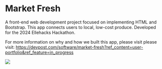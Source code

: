 # Market Fresh

A front-end web development project focused on implementing HTML and Bootstrap. This app connects users to local, low-cost produce. Developed for the 2024 Ellehacks Hackathon. 

For more information on why and how we built this app, please visit please visit: https://devpost.com/software/market-fresh?ref_content=user-portfolio&ref_feature=in_progress

<img src="https://github.com/shebabirhanu/marketfresh/blob/main/market-fresh-demo.svg">


